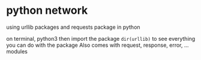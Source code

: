 # python network

using urllib packages and requests package in python

on terminal, python3
then import the package
```dir(urllib)```  to see everything you can do with the package
Also comes with request, response, error, ... modules
